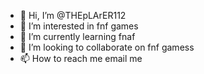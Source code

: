 - 👋 Hi, I’m @THEpLArER112
- 👀 I’m interested in fnf games
- 🌱 I’m currently learning fnaf
- 💞️ I’m looking to collaborate on fnf gamess
- 📫 How to reach me email me 

<!---
THEpLArER112/THEpLArER112 is a ✨ special ✨ repository because its `README.md` (this file) appears on your GitHub profile.
You can click the Preview link to take a look at your changes.
--->
